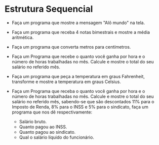 # Estrutura Sequencial

- Faça um programa que mostre a mensagem "Alô mundo" na tela.

- Faça um programa que receba 4 notas bimestrais e mostre a média aritmética.

- Faça um programa que converta metros para centímetros.

- Faça um Programa que recebe o quanto você ganha por hora e o número de
horas trabalhadas no mês. Calcule e mostre o total do seu salário no referido mês.

- Faça um programa que peça a temperatura em graus Fahrenheit, transforme e
mostre a temperatura em graus Celsius.

- Faça um Programa que receba o quanto você ganha por hora e o número de
horas trabalhadas no mês. Calcule e mostre o total do seu salário no referido
mês, sabendo-se que são descontados 11% para o Imposto de Renda, 8% para o
INSS e 5% para o sindicato, faça um programa que nos dê respectivamente:
  - Salário bruto.
  - Quanto pagou ao INSS.
  - Quanto pagou ao sindicato.
  - Qual o salário líquido do funcionário.
